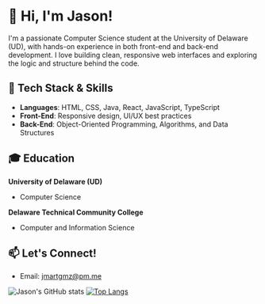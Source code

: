 # 👋 Hi, I'm Jason!

I'm a passionate Computer Science student at the University of Delaware (UD), with hands-on experience in both front-end and back-end development. I love building clean, responsive web interfaces and exploring the logic and structure behind the code.

## 🧠 Tech Stack & Skills
- **Languages**: HTML, CSS, Java, React, JavaScript, TypeScript
- **Front-End**: Responsive design, UI/UX best practices
- **Back-End**: Object-Oriented Programming, Algorithms, and Data Structures

## 🎓 Education
**University of Delaware (UD)**  
- Computer Science
  
**Delaware Technical Community College**
- Computer and Information Science


## 📫 Let's Connect!
- Email: jmartgmz@pm.me


![Jason's GitHub stats](https://github-readme-stats.vercel.app/api?username=jmartgmz&show_icons=true&theme=transparent)
[![Top Langs](https://github-readme-stats.vercel.app/api/top-langs/?username=jmartgmz)](https://github.com/jmartgmz/github-readme-stats)
